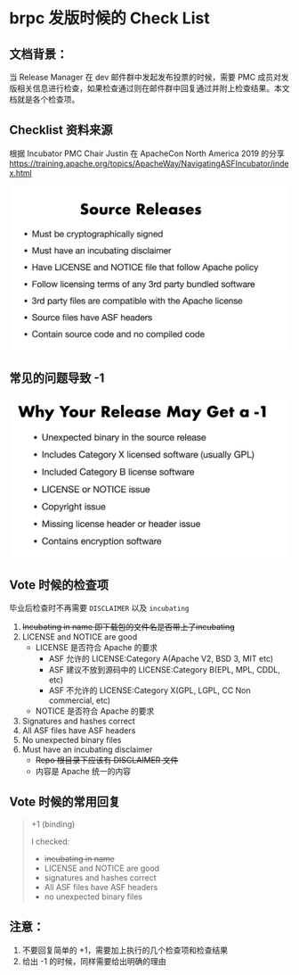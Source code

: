 # brpc 发版时候的 Check List

## 文档背景：

当 Release Manager 在 dev 邮件群中发起发布投票的时候，需要 PMC 成员对发版相关信息进行检查，如果检查通过则在邮件群中回复通过并附上检查结果。本文档就是各个检查项。

## Checklist 资料来源

根据 Incubator PMC Chair Justin 在 ApacheCon North America 2019 的分享
https://training.apache.org/topics/ApacheWay/NavigatingASFIncubator/index.html

![image](./releasecheck.png)


## 常见的问题导致 -1

![image](./releasefail.png)

## Vote 时候的检查项

毕业后检查时不再需要 `DISCLAIMER` 以及 `incubating`

1. ~~Incubating in name 即下载包的文件名是否带上了incubating~~
2. LICENSE and NOTICE are good
   -  LICENSE 是否符合 Apache 的要求
      - ASF 允许的 LICENSE:Category A(Apache V2, BSD 3, MIT etc)
      - ASF 建议不放到源码中的 LICENSE:Category B(EPL, MPL, CDDL, etc)
      - ASF 不允许的 LICENSE:Category X(GPL, LGPL, CC Non commercial, etc)
   -  NOTICE 是否符合 Apache 的要求
3. Signatures and hashes correct
4. All ASF  files have ASF headers
5. No unexpected binary files
6. Must have an incubating disclaimer
   - ~~Repo 根目录下应该有 DISCLAIMER 文件~~
   - 内容是 Apache 统一的内容


## Vote 时候的常用回复

>
> +1 (binding)
>
>    I checked:
>    - ~~incubating in name~~
>    - LICENSE and NOTICE are good
>    - signatures and hashes correct
>    - All ASF  files have ASF headers
>    - no unexpected binary files
>

## 注意：

1. 不要回复简单的 +1，需要加上执行的几个检查项和检查结果
2. 给出 -1 的时候，同样需要给出明确的理由
